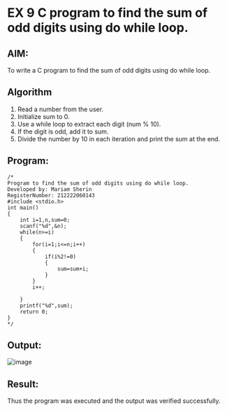 # EX 9 C program to find the sum of odd digits using do while loop.
## AIM:
To write a C program to find the sum of odd digits using do while loop.

## Algorithm
1. Read a number from the user.
2. Initialize sum to 0.
3. Use a while loop to extract each digit (num % 10).
4. If the digit is odd, add it to sum.
5. Divide the number by 10 in each iteration and print the sum at the end.


## Program:
```
/*
Program to find the sum of odd digits using do while loop.
Developed by: Mariam Sherin
RegisterNumber: 212222060143
#include <stdio.h>
int main()
{
    int i=1,n,sum=0;
    scanf("%d",&n);
    while(n>=i)
    {
        for(i=1;i<=n;i++)
        {
            if(i%2!=0)
            {
                sum=sum+i;
            }
        }
        i++;
        
    }
    printf("%d",sum);
    return 0;
}
*/
```

## Output:


![image](https://github.com/user-attachments/assets/e2a2c8f2-6c91-45f2-9cbd-89d5613bad7d)


## Result:
Thus the program was executed and the output was verified successfully.
